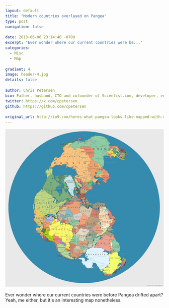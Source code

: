 ```yaml
---
layout: default
title: "Modern countries overlayed on Pangea"
type: post
navigation: false

date: 2013-06-06 23:14:40 -0700
excerpt: "Ever wonder where our current countries were be..."
categories:
  - Misc
  - Map

gradient: 4
image: header-4.jpg
details: false

author: Chris Petersen
bio: Father, husband, CTO and cofounder of Scientist.com, developer, entrepreneur and technologist.
twitter: https://x.com/cpetersen
github: https://github.com/cpetersen

original_url: http://io9.com/heres-what-pangea-looks-like-mapped-with-modern-politi-509812695
---
```





  ![Here's what Pangea looks like mapped with modern political borders](/assets/import/eece069c7d782fd0b6f7a49546e6ab77.jpg)  

 Ever wonder where our current countries were before Pangea drifted apart? Yeah, me either, but it's an interesting map nonetheless.
